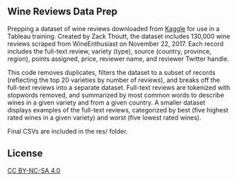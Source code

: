 ## Wine Reviews Data Prep

Prepping a dataset of wine reviews downloaded from [Kaggle](https://www.kaggle.com/zynicide/wine-reviews) for use in a Tableau training. Created by Zack Thoutt, the dataset includes 130,000 wine reviews scraped from WineEnthusiast on November 22, 2017. Each record includes the full-text review, variety (type),  source (country, province, region), points assigned, price, reviewer name, and reviewer Twitter handle.

This code removes duplicates, filters the dataset to a subset of records (reflecting the top 20 varieties by number of reviews), and breaks off the full-text reviews into a separate dataset. Full-text reviews are tokenized with stopwords removed, and summarized by most common words to describe wines in a given variety and from a given country. A smaller dataset displays examples of the full-text reviews, categorized by best (five highest rated wines in a given variety) and worst (five lowest rated wines).

Final CSVs are included in the res/ folder. 

## License

[CC BY-NC-SA 4.0](https://creativecommons.org/licenses/by-nc-sa/4.0/)
